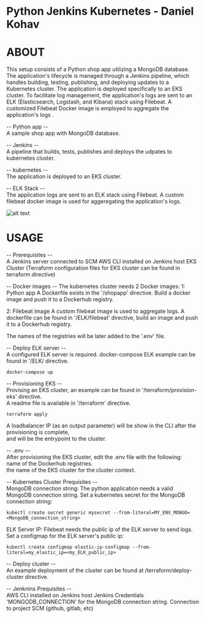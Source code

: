 # Python Jenkins Kubernetes - Daniel Kohav

# ABOUT
This setup consists of a Python shop app utilizing a MongoDB database. The application's lifecycle is managed through a Jenkins pipeline, which handles building, testing, publishing, and deploying updates to a Kubernetes cluster. The application is deployed specifically to an EKS cluster. To facilitate log management, the application's logs are sent to an ELK (Elasticsearch, Logstash, and Kibana) stack using Filebeat. A customized Filebeat Docker image is employed to aggregate the application's logs    .

-- Python app --  
A sample shop app with MongoDB database.

-- Jenkins --  
A pipeline that builds, tests, publishes and deploys the udpates to kubernetes cluster.

-- kubernetes --  
The application is deployed to an EKS cluster.

-- ELK Stack --  
The application logs are sent to an ELK stack using Filebeat.
A custom filebeat docker image is used for aggeregating the application's logs.  
  
  
![alt text](https://lh3.googleusercontent.com/drive-viewer/AFGJ81rpAlRxqP4OkPpaZLdEA0kh2FIKehFHvbzZhWQtRZLL80jqETrQEB8zg2Wlq_Mxlf_qxbKnW4t_1HJ4GYWJu58o9SrWdQ=s1600)
  
  

# USAGE  
-- Prerequisites --  
A Jenkins server connected to SCM
AWS CLI installed on Jenkins host
EKS Cluster (Terraform configuration files for EKS cluster can be found in terraform directive)  

-- Docker images --
The kubernetes cluster needs 2 Docker images:
1: Python app
A Dockerfile exists in the '/shopapp' directive.
Build a docker image and push it to a Dockerhub registry.

2: Filebeat image
A custom filebeat image is used to aggregate logs.
A dockerfile can be found in '/ELK/filebeat' directive, build an image and push it to a Dockerhub registry.

The names of the registries will be later added to the '.env' file.

-- Deploy ELK server --  
A configured ELK server is required.
docker-compose ELK example can be found in '/ELK/ directive.
```
docker-compose up
```

-- Provisioning EKS --  
Provising an EKS cluster, an example can be found in '/terraform/provision-eks' directive.  
A readme file is available in '/terraform' directive.
```
terraform apply
```
A loadbalancer IP (as an output parameter) will be show in the CLI after the provisioning is complete,  
and will be the entrypoint to the cluster.  
   
-- .env --  
After provisioning the EKS cluster, edit the .env file with the following:  
name of the Dockerhub registries.  
the name of the EKS cluster for the cluster context.  

-- Kubernetes Cluster Prequisites --  
MongoDB connection string:
The python application needs a valid MongoDB connection string.
Set a kubernetes secret for the MongoDB connection string:
```
kubectl create secret generic mysecret --from-literal=MY_ENV_MONGO=<MongoDB_connection_string>
```
ELK Server IP:
Filebeat needs the public ip of the ELK server to send logs.
Set a configmap for the ELK server's public ip:
```
kubectl create configmap elastic-ip-configmap --from-literal=my_elastic_ip=<my_ELK_public_ip>
```
-- Deploy cluster --  
An example deployment of the cluster can be found at /terraform/deploy-cluster directive.  

-- Jenknins Prequisites --  
AWS CLI installed on Jenkins host
Jenkins Credentials 'MONGODB_CONNECTION' for the MongoDB connection string.
Connection to project SCM (github, gitlab, etc)